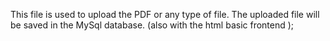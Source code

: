 This file is used to upload the PDF or any type of file. 
The uploaded file will be saved in the MySql database. (also with the html basic frontend );


